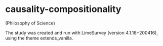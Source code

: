 # causality-compositionality

(Philosophy of Science)

The study was created and run with LimeSurvey (version 4.1.18+200416), using the theme extends_vanilla.
